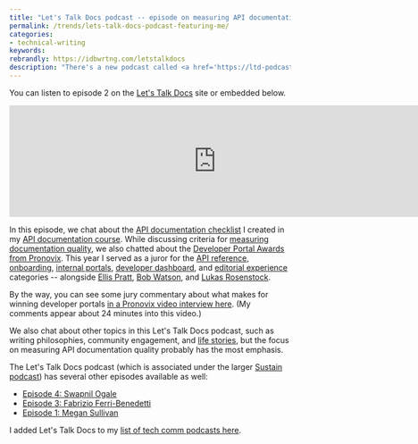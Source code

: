 ```yaml
---
title: "Let's Talk Docs podcast -- episode on measuring API documentation quality"
permalink: /trends/lets-talk-docs-podcast-featuring-me/
categories:
- technical-writing
keywords:
rebrandly: https://idbwrtng.com/letstalkdocs
description: "There's a new podcast called <a href='https://ltd-podcast.sustainoss.org/'>Let's Talk Docs</a>, hosted by Portia Burton and Eric Holscher (co-founder of Write the Docs). They recently interviewed me for episode 2."
---
```


You can listen to episode 2 on the [Let's Talk Docs](https://ltd-podcast.sustainoss.org/2) site or embedded below.

<iframe src="https://player.fireside.fm/v2/qRwsTXeV+-M3Pt_K4?theme=dark" width="740" height="200" frameborder="0" scrolling="no"></iframe>

In this episode, we chat about the [API documentation checklist](/learnapidoc/docapis_quality_checklist.html) I created in my [API documentation course](/learnapidoc/). While discussing criteria for [measuring documentation quality](/learnapidoc/docapis_measuring_impact.html), we also chatted about the [Developer Portal Awards from Pronovix](https://pronovix.com/blog/best-developer-portals-2021). This year I served as a juror for the [API reference](https://pronovix.com/blog/best-developer-portals-2021#apiref), [onboarding](https://pronovix.com/blog/best-developer-portals-2021#onboarding), [internal portals](https://pronovix.com/blog/best-developer-portals-2021#internal), [developer dashboard](https://pronovix.com/blog/best-developer-portals-2021#dashboard), and [editorial experience](https://pronovix.com/blog/best-developer-portals-2021#editorial) categories -- alongside [Ellis Pratt](https://twitter.com/ellispratt), [Bob Watson](https://twitter.com/bobwatsonphd), and [Lukas Rosenstock](https://twitter.com/LukasRosenstock).

By the way, you can see some jury commentary about what makes for winning developer portals [in a Pronovix video interview here](https://pronovix.com/blog/what-goes-award-winning-developer-portal-2021). (My comments appear about 24 minutes into this video.)

We also chat about other topics in this Let's Talk Docs podcast, such as writing philosophies, community engagement, and [life stories](/blog/life-story-what-shapes-your-lifes-trajectory/), but the focus on measuring API documentation quality probably has the most emphasis.

The Let's Talk Docs podcast (which is associated under the larger [Sustain podcast](https://podcast.sustainoss.org/)) has several other episodes available as well:

* [Episode 4: Swapnil Ogale](https://ltd-podcast.sustainoss.org/4)
* [Episode 3: Fabrizio Ferri-Benedetti](https://ltd-podcast.sustainoss.org/3)
* [Episode 1: Megan Sullivan](https://ltd-podcast.sustainoss.org/1)

I added Let's Talk Docs to my [list of tech comm podcasts here](/technical-writing-podcasts/).
